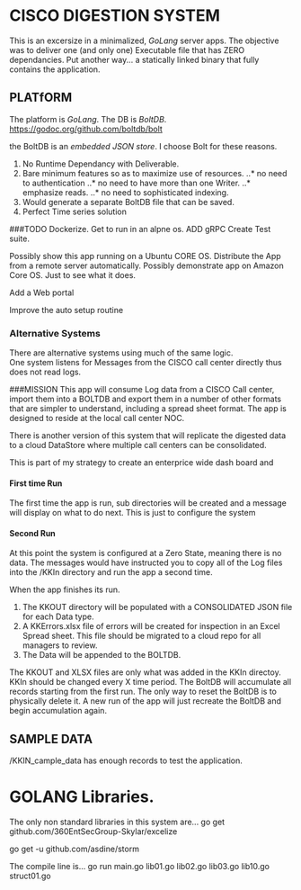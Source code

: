 # CISCO DIGESTION SYSTEM

This is an excersize in a minimalized, *GoLang* server apps.   The objective was to deliver one (and only one) Executable file that has ZERO dependancies.  Put another way... a statically linked binary that fully contains the application.

## PLATfORM
The platform is *GoLang*. 
The DB is *BoltDB*.  
https://godoc.org/github.com/boltdb/bolt

the BoltDB is an *embedded JSON store*.  I choose Bolt for these reasons.

1. No Runtime Dependancy with Deliverable.
2. Bare minimum features so as to maximize use of resources. 
..* no need to authentication
..* no need to have more than one Writer.
..* emphasize reads.
..* no need to sophisticated indexing.
3. Would generate a separate BoltDB file that can be saved.
4. Perfect Time series solution

###TODO
Dockerize.  Get to run in an alpne os. 
ADD gRPC
Create Test suite.

Possibly show this app running on a Ubuntu CORE OS. Distribute the App from a remote server automatically.
Possibly demonstrate app on Amazon Core OS.  Just to see what it does.

Add a Web portal 

Improve the auto setup routine

### Alternative Systems
There are alternative systems using much of the same logic.  
One system listens for Messages from the CISCO call center directly thus does not read logs.


###MISSION
This app will consume Log data from a CISCO Call center,  import them into a BOLTDB and export them in a number of other formats that are simpler to understand, including a spread sheet format.
The app is designed to reside at the local call center NOC.  

There is another version of this system that will replicate the digested data to a cloud DataStore where multiple call centers can be consolidated.

This is part of my strategy to create an enterprice wide dash board and 


#### First time Run
The first time the app is run, sub directories will be created and a message will display on what to do next.  This is just to configure the system 

#### Second Run
At this point the system is configured at a Zero State, meaning there is no data.
The messages would have instructed you to copy all of the Log files into the /KKIn directory and run the app a second  time.

When the app finishes its run.
1. The KKOUT directory will be populated with a CONSOLIDATED JSON file for each Data type.
2. A KKErrors.xlsx file of errors will be created for inspection in an Excel Spread sheet.  This file should be migrated to a cloud repo for all managers to review.
3. The Data will be appended to the BOLTDB.  

The KKOUT and XLSX files are only what was added in the KKIn directoy. KKIn should be changed every X time period. 
The BoltDB will accumulate all records starting from the first run. The only way to reset the BoltDB is to physically delete it.  A new run of the app will just recreate the BoltDB and begin accumulation again.


## SAMPLE DATA
<root>/KKIN_cample_data has enough records to test the application.



# GOLANG Libraries.

The only non standard libraries in this system are...
go get github.com/360EntSecGroup-Skylar/excelize

go get -u github.com/asdine/storm

The compile line is...
go run main.go lib01.go lib02.go lib03.go lib10.go struct01.go


